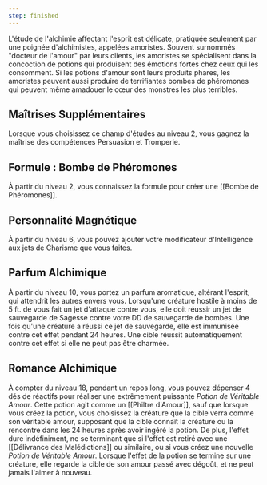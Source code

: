```yaml
---
step: finished
---
```

L'étude de l'alchimie affectant l'esprit est délicate, pratiquée seulement par une poignée d'alchimistes, appelées amoristes. Souvent surnommés "docteur de l'amour" par leurs clients, les amoristes se spécialisent dans la concoction de potions qui produisent des émotions fortes chez ceux qui les consomment. Si les potions d'amour sont leurs produits phares, les amoristes peuvent aussi produire de terrifiantes bombes de phéromones qui peuvent même amadouer le cœur des monstres les plus terribles.

## Maîtrises Supplémentaires

Lorsque vous choisissez ce champ d'études au niveau 2, vous gagnez la maîtrise des compétences Persuasion et Tromperie.

## Formule : Bombe de Phéromones

À partir du niveau 2, vous connaissez la formule pour créer une [[Bombe de Phéromones]].

## Personnalité Magnétique

À partir du niveau 6, vous pouvez ajouter votre modificateur d'Intelligence aux jets de Charisme que vous faites.

## Parfum Alchimique

À partir du niveau 10, vous portez un parfum aromatique, altérant l'esprit, qui attendrit les autres envers vous. Lorsqu'une créature hostile à moins de 5 ft. de vous fait un jet d'attaque contre vous, elle doit réussir un jet de sauvegarde de Sagesse contre votre DD de sauvegarde de bombes. Une fois qu'une créature a réussi ce jet de sauvegarde, elle est immunisée contre cet effet pendant 24 heures. Une cible réussit automatiquement contre cet effet si elle ne peut pas être charmée.

## Romance Alchimique

À compter du niveau 18, pendant un repos long, vous pouvez dépenser 4 dés de réactifs pour réaliser une extrêmement puissante *Potion de Véritable Amour*. Cette potion agit comme un [[Philtre d'Amour]], sauf que lorsque vous créez la potion, vous choisissez la créature que la cible verra comme son véritable amour, supposant que la cible connaît la créature ou la rencontre dans les 24 heures après avoir ingéré la potion. De plus, l'effet dure indéfiniment, ne se terminant que si l'effet est retiré avec une [[Délivrance des Malédictions]] ou similaire, ou si vous créez une nouvelle *Potion de Véritable Amour*. Lorsque l'effet de la potion se termine sur une créature, elle regarde la cible de son amour passé avec dégoût, et ne peut jamais l'aimer à nouveau. 